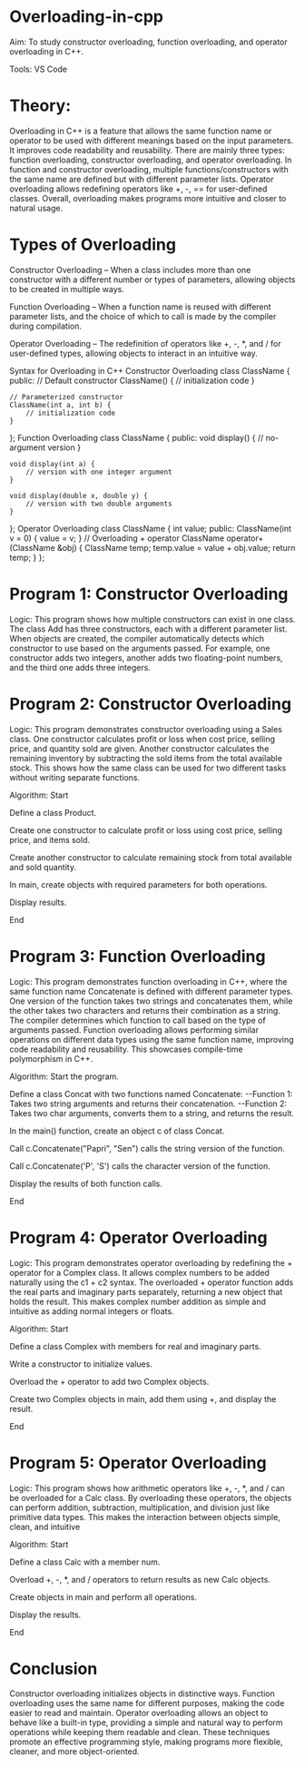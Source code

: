 # Overloading-in-cpp
Aim: To study constructor overloading, function overloading, and operator overloading in C++.

Tools: VS Code

# Theory:
Overloading in C++ is a feature that allows the same function name or operator to be used with different meanings based on the input parameters. It improves code readability and reusability. There are mainly three types: function overloading, constructor overloading, and operator overloading. In function and constructor overloading, multiple functions/constructors with the same name are defined but with different parameter lists. Operator overloading allows redefining operators like +, -, == for user-defined classes. Overall, overloading makes programs more intuitive and closer to natural usage.

# Types of Overloading
Constructor Overloading – When a class includes more than one constructor with a different number or types of parameters, allowing objects to be created in multiple ways.

Function Overloading – When a function name is reused with different parameter lists, and the choice of which to call is made by the compiler during compilation.

Operator Overloading – The redefinition of operators like +, -, *, and / for user-defined types, allowing objects to interact in an intuitive way.

Syntax for Overloading in C++
Constructor Overloading
class ClassName {
public:
    // Default constructor
    ClassName() {
        // initialization code
    }

    // Parameterized constructor
    ClassName(int a, int b) {
        // initialization code
    }
};
Function Overloading
class ClassName {
public:
    void display() {
        // no-argument version
    }

    void display(int a) {
        // version with one integer argument
    }

    void display(double x, double y) {
        // version with two double arguments
    }
};
Operator Overloading
class ClassName {
    int value;
public:
    ClassName(int v = 0) {
        value = v;
    }
    // Overloading + operator
    ClassName operator+(ClassName &obj) {
        ClassName temp;
        temp.value = value + obj.value;
        return temp;
    }
};
# Program 1: Constructor Overloading
Logic:
This program shows how multiple constructors can exist in one class. The class Add has three constructors, each with a different parameter list. When objects are created, the compiler automatically detects which constructor to use based on the arguments passed. For example, one constructor adds two integers, another adds two floating-point numbers, and the third one adds three integers.

# Program 2: Constructor Overloading
Logic:
This program demonstrates constructor overloading using a Sales class. One constructor calculates profit or loss when cost price, selling price, and quantity sold are given. Another constructor calculates the remaining inventory by subtracting the sold items from the total available stock. This shows how the same class can be used for two different tasks without writing separate functions.

Algorithm:
Start

Define a class Product.

Create one constructor to calculate profit or loss using cost price, selling price, and items sold.

Create another constructor to calculate remaining stock from total available and sold quantity.

In main, create objects with required parameters for both operations.

Display results.

End

# Program 3: Function Overloading
Logic:
This program demonstrates function overloading in C++, where the same function name Concatenate is defined with different parameter types. One version of the function takes two strings and concatenates them, while the other takes two characters and returns their combination as a string. The compiler determines which function to call based on the type of arguments passed. Function overloading allows performing similar operations on different data types using the same function name, improving code readability and reusability. This showcases compile-time polymorphism in C++.

Algorithm:
Start the program.

Define a class Concat with two functions named Concatenate: --Function 1: Takes two string arguments and returns their concatenation. --Function 2: Takes two char arguments, converts them to a string, and returns the result.

In the main() function, create an object c of class Concat.

Call c.Concatenate("Papri", "Sen") calls the string version of the function.

Call c.Concatenate('P', 'S') calls the character version of the function.

Display the results of both function calls.

End

# Program 4: Operator Overloading
Logic:
This program demonstrates operator overloading by redefining the + operator for a Complex class. It allows complex numbers to be added naturally using the c1 + c2 syntax. The overloaded + operator function adds the real parts and imaginary parts separately, returning a new object that holds the result. This makes complex number addition as simple and intuitive as adding normal integers or floats.

Algorithm:
Start

Define a class Complex with members for real and imaginary parts.

Write a constructor to initialize values.

Overload the + operator to add two Complex objects.

Create two Complex objects in main, add them using +, and display the result.

End

# Program 5: Operator Overloading
Logic:
This program shows how arithmetic operators like +, -, *, and / can be overloaded for a Calc class. By overloading these operators, the objects can perform addition, subtraction, multiplication, and division just like primitive data types. This makes the interaction between objects simple, clean, and intuitive

Algorithm:
Start

Define a class Calc with a member num.

Overload +, -, *, and / operators to return results as new Calc objects.

Create objects in main and perform all operations.

Display the results.

End

# Conclusion
Constructor overloading initializes objects in distinctive ways. Function overloading uses the same name for different purposes, making the code easier to read and maintain. Operator overloading allows an object to behave like a built-in type, providing a simple and natural way to perform operations while keeping them readable and clean. These techniques promote an effective programming style, making programs more flexible, cleaner, and more object-oriented.
